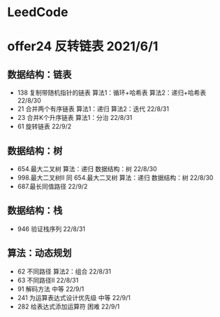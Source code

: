 # LeedCode
# offer24 反转链表 2021/6/1

## 数据结构：链表
* 138 复制带随机指针的链表    算法1：循环+哈希表 算法2：递归+哈希表 22/8/30
* 21  合并两个有序链表        算法1：递归   算法2：迭代     22/8/31
* 23  合并K个升序链表         算法1：分治  22/8/31
* 61  旋转链表              22/9/2

## 数据结构：树
* 654.最大二叉树    算法：递归  数据结构：树    22/8/30
* 998.最大二叉树II  同 654.最大二叉树   算法：递归  数据结构：树 22/8/30
* 687.最长同值路径   22/9/2

## 数据结构：栈
* 946 验证栈序列   22/8/31

## 算法：动态规划
* 62 不同路径   算法2：组合 22/8/31
* 63 不同路径II     22/8/31
* 91 解码方法   中等  22/9/1
* 241 为运算表达式设计优先级  中等  22/9/1
* 282 给表达式添加运算符 困难 22/9/1



